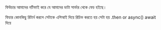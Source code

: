 ফিউচার আমাদের নটিফাই করে যে আমাদের ডাটা 
সার্ভার থেকে ফেচ হইছে।

ফিচার কোনকিছু রিটার্ন করলে সেটাকে 
এপিআই দিয়ে রিচিভ করতে হয় সেটা হয় 
.then or async() await দিয়ে 